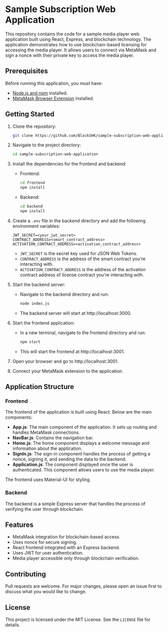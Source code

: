 # Sample Subscription Web Application

This repository contains the code for a sample media player web application built using React, Express, and blockchain technology. The application demonstrates how to use blockchain-based licensing for accessing the media player. It allows users to connect via MetaMask and sign a nonce with their private key to access the media player.

## Prerequisites

Before running this application, you must have:

- [Node.js and npm](https://nodejs.org/en/download/) installed.
- [MetaMask Browser Extension](https://metamask.io/download.html) installed.

## Getting Started

1. Clone the repository:

   ```sh
   git clone https://github.com/BlockSHK/sample-subscription-web-application.git
   ```

2. Navigate to the project directory:

   ```sh
   cd sample-subscription-web-application
   ```

3. Install the dependencies for the frontend and backend:

   - Frontend:

     ```sh
     cd frontend
     npm install
     ```

   - Backend:

     ```sh
     cd backend
     npm install
     ```

4. Create a `.env` file in the backend directory and add the following environment variables:

   ```env
   JWT_SECRET=<your_jwt_secret>
   CONTRACT_ADDRESS=<smart_contract_address>
   ACTIVATION_CONTRACT_ADDRESS=<activation_contract_address>
   ```

   - `JWT_SECRET` is the secret key used for JSON Web Tokens.
   - `CONTRACT_ADDRESS` is the address of the smart contract you're interacting with.
   - `ACTIVATION_CONTRACT_ADDRESS` is the address of the activation contract address of license contract you're interacting with.

5. Start the backend server:

   - Navigate to the backend directory and run:

     ```sh
     node index.js
     ```

   - The backend server will start at http://localhost:3000.

6. Start the frontend application:

   - In a new terminal, navigate to the frontend directory and run:

     ```sh
     npm start
     ```

   - This will start the frontend at http://localhost:3001.

7. Open your browser and go to http://localhost:3001.

8. Connect your MetaMask extension to the application.

## Application Structure

### Frontend

The frontend of the application is built using React. Below are the main components:

- **App.js**: The main component of the application. It sets up routing and handles MetaMask connections.
- **NavBar.js**: Contains the navigation bar.
- **Home.js**: The home component displays a welcome message and information about the application.
- **SignIn.js**: The sign-in component handles the process of getting a nonce, signing it, and sending the data to the backend.
- **Application.js**: The component displayed once the user is authenticated. This component allows users to use the media player.

The frontend uses Material-UI for styling.

### Backend

The backend is a simple Express server that handles the process of verifying the user through blockchain.

## Features

- MetaMask integration for blockchain-based access.
- Uses nonce for secure signing.
- React frontend integrated with an Express backend.
- Uses JWT for user authentication.
- Media player accessible only through blockchain verification.

## Contributing

Pull requests are welcome. For major changes, please open an issue first to discuss what you would like to change.

## License

This project is licensed under the MIT License. See the `LICENSE` file for details.
